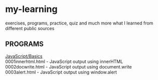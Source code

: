 # my-learning
exercises, programs, practice, quiz and much more what I learned from different public sources
## PROGRAMS
<ins>JavaScript/Basics</ins><br />
0001innerhtml.html - JavaScript output using innerHTML<br />
0002docwrite.html - JavaScript output using document.write<br />
0003alert.html - JavaScript output using window.alert<br />